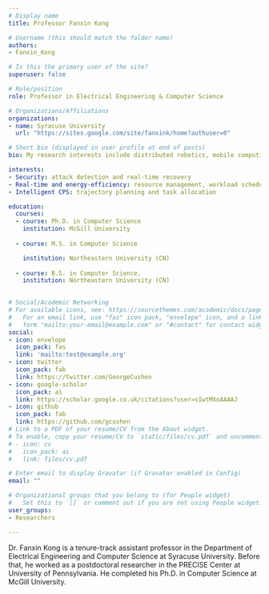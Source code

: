 ```yaml
---
# Display name
title: Professor Fanxin Kong

# Username (this should match the folder name)
authors:
- Fanxin_Kong

# Is this the primary user of the site?
superuser: false

# Role/position
role: Professor in Electrical Engineering & Computer Science

# Organizations/Affiliations
organizations:
- name: Syracuse University
  url: "https://sites.google.com/site/fanxink/home?authuser=0"

# Short bio (displayed in user profile at end of posts)
bio: My research interests include distributed robotics, mobile computing and programmable matter.

interests:
- Security: attack detection and real-time recovery
- Real-time and energy-efficiency: resource management, workload scheduling, and mechanism design
- Intelligent CPS: trajectory planning and task allocation

education:
  courses:
  - course: Ph.D. in Computer Science
    institution: McGill University
   
  - course: M.S. in Computer Science

    institution: Northeastern University (CN)
    
  - course: B.S. in Computer Science, 
    institution: Northeastern University (CN)
   

# Social/Academic Networking
# For available icons, see: https://sourcethemes.com/academic/docs/page-builder/#icons
#   For an email link, use "fas" icon pack, "envelope" icon, and a link in the
#   form "mailto:your-email@example.com" or "#contact" for contact widget.
social:
- icon: envelope
  icon_pack: fas
  link: 'mailto:test@example.org'
- icon: twitter
  icon_pack: fab
  link: https://twitter.com/GeorgeCushen
- icon: google-scholar
  icon_pack: ai
  link: https://scholar.google.co.uk/citations?user=sIwtMXoAAAAJ
- icon: github
  icon_pack: fab
  link: https://github.com/gcushen
# Link to a PDF of your resume/CV from the About widget.
# To enable, copy your resume/CV to `static/files/cv.pdf` and uncomment the lines below.
# - icon: cv
#   icon_pack: ai
#   link: files/cv.pdf

# Enter email to display Gravatar (if Gravatar enabled in Config)
email: ""

# Organizational groups that you belong to (for People widget)
#   Set this to `[]` or comment out if you are not using People widget.
user_groups:
- Researchers

---
```


Dr. Fanxin Kong is a tenure-track assistant professor in the Department of Electrical Engineering and Computer Science at Syracuse University. Before that, he worked as a postdoctoral researcher in the PRECISE Center at University of Pennsylvania. He completed his Ph.D. in Computer Science at McGill University.

